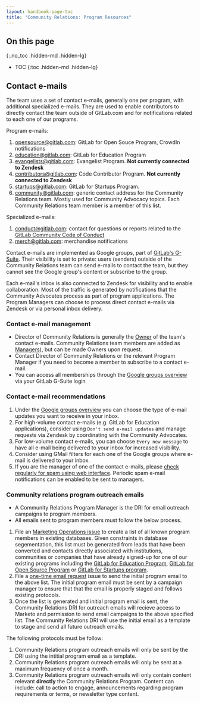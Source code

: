 ```yaml
---
layout: handbook-page-toc
title: "Community Relations: Program Resources"
---
```


## On this page
{:.no_toc .hidden-md .hidden-lg}

- TOC
{:toc .hidden-md .hidden-lg}

## Contact e-mails

The team uses a set of contact e-mails, generally one per program, with additional specialized e-mails. They are used to enable contributors to directly contact the team outside of GitLab.com and for notifications related to each one of our programs.

Program e-mails:

1. [opensource@gitlab.com](https://groups.google.com/a/gitlab.com/forum/#!forum/opensource): GitLab for Open Souce Program, CrowdIn notifications
1. [education@gitlab.com](https://groups.google.com/a/gitlab.com/forum/#!forum/education): GitLab for Education Program
1. [evangelists@gitlab.com](https://groups.google.com/a/gitlab.com/forum/#!forum/evangelists): Evangelist Program. **Not currently connected to Zendesk**
1. [contributors@gitlab.com](https://groups.google.com/a/gitlab.com/forum/#!forum/contributors): Code Contributor Program. **Not currently connected to Zendesk**
1. [startups@gitlab.com](https://groups.google.com/a/gitlab.com/forum/#!forum/startups): GitLab for Startups Program.
1. [community@gitlab.com](https://groups.google.com/a/gitlab.com/forum/#!forum/community): generic contact address for the Community Relations team. Mostly used for Community Advocacy topics. Each Community Relations team member is a member of this list.

Specialized e-mails:

1. [conduct@gitlab.com](https://groups.google.com/a/gitlab.com/forum/#!forum/conduct): contact for questions or reports related to the [GitLab Community Code of Conduct](/community/contribute/code-of-conduct/)
1. [merch@gitlab.com](https://groups.google.com/a/gitlab.com/forum/#!forum/merch): merchandise notifications

Contact e-mails are implemented as Google groups, part of [GitLab's G-Suite](/handbook/business-ops/tech-stack/#g-suite). Their visibility is set to private: users (senders) outside of the Community Relations team can send e-mails to contact the team, but they cannot see the Google group's content or subscribe to the group.

Each e-mail's inbox is also connected to Zendesk for visibility and to enable collaboration. Most of the traffic is generated by notifications that the Community Advocates process as part of program applications. The Program Managers can choose to process direct contact e-mails via Zendesk or via personal inbox delivery.

### Contact e-mail management

- Director of Community Relations is generally the [Owner](https://support.google.com/a/answer/167094?hl=en) of the team's contact e-mails. Community Relations team members are added as [Managers](https://support.google.com/a/answer/167094?hl=en)), but can be made Owners upon request.
- Contact Director of Community Relations or the relevant Program Manager if you need to become a member to subscribe to a contact e-mail.
- You can access all memberships through the [Google groups overview](https://groups.google.com/a/gitlab.com/forum/#!myforums) via your GitLab G-Suite login

### Contact e-mail recommendations

1. Under the [Google groups overview](https://groups.google.com/a/gitlab.com/forum/#!myforums) you can choose the type of e-mail updates you want to receive in your inbox.
1. For high-volume contact e-mails (e.g. GitLab for Education applications), consider using `Don't send e-mail updates` and manage requests via Zendesk by coordinating with the Community Advocates.
1. For low-volume contact e-mails, you can choose `Every new message` to have all e-mail being delivered to your inbox for increased visibility.
1. Consider using GMail filters for each one of the Google groups where e-mail is delivered to your inbox.
1. If you are the manager of one of the contact e-mails, please [check regularly for spam using web interface](https://support.google.com/groups/answer/2466386?hl=en). Periodic spam e-mail notifications can be enabled to be sent to managers.

### Community relations program outreach emails 

- A Community Relations Program Manager is the DRI for email outreach campaigns to program members. 
- All emails sent to program members must follow the below process. 

1. File an [Marketing Operations issue](https://gitlab.com/gitlab-com/marketing/marketing-operations/-/issues/new?issuable_template=dma_list) to create a list of all known program members in existing databases. Given constraints in database segementation, this list must be generated from leads that have been converted and contacts directly associated with institutions, communities or companies that have already signed-up for one of our existing programs including the [GitLab for Education Program](https://about.gitlab.com/solutions/education/), [GitLab for Open Source Program](https://about.gitlab.com/solutions/open-source/) or [GitLab for Startups program](https://about.gitlab.com/solutions/startups/). 
1. File a [one-time email request](https://gitlab.com/gitlab-com/marketing/demand-generation/campaigns/-/issues/new?issuable_template=email-request) issue to send the initial program email to the above list. The initial program email must be sent by a campaign manager to ensure that that the email is properly staged and follows existing protocols. 
1. Once the list is generated and initial program email is sent, the Community Relations DRI for outreach emails will recieve access to Marketo and permission to send email campaigns to the above specified list. The Community Relations DRI will use the initial email as a template to stage and send all future outreach emails. 

The following protocols must be follow:
1. Community Relations program outreach emails will only be sent by the DRI using the intitial program email as a template. 
1. Community Relations program outreach emails will only be sent at a maximum frequency of once a month. 
1. Community Relations program outreach emails will only contain content relevant **directly** the Community Relations Program. Content can include: call to action to engage, announcements regarding program requirements or terms, or newsletter type content. 


